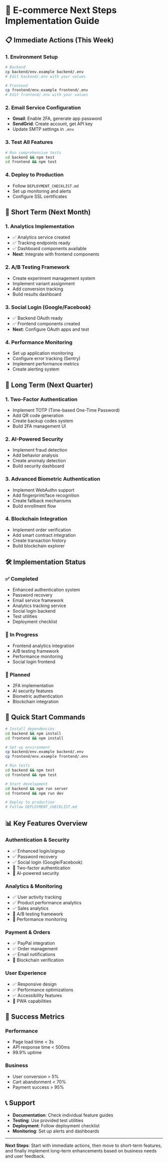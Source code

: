 # 🚀 E-commerce Next Steps Implementation Guide

## 📋 Immediate Actions (This Week)

### 1. Environment Setup
```bash
# Backend
cp backend/env.example backend/.env
# Edit backend/.env with your values

# Frontend  
cp frontend/env.example frontend/.env
# Edit frontend/.env with your values
```

### 2. Email Service Configuration
- **Gmail**: Enable 2FA, generate app password
- **SendGrid**: Create account, get API key
- Update SMTP settings in `.env`

### 3. Test All Features
```bash
# Run comprehensive tests
cd backend && npm test
cd frontend && npm test
```

### 4. Deploy to Production
- Follow `DEPLOYMENT_CHECKLIST.md`
- Set up monitoring and alerts
- Configure SSL certificates

## 📅 Short Term (Next Month)

### 1. Analytics Implementation
- ✅ Analytics service created
- ✅ Tracking endpoints ready
- ✅ Dashboard components available
- **Next**: Integrate with frontend components

### 2. A/B Testing Framework
- Create experiment management system
- Implement variant assignment
- Add conversion tracking
- Build results dashboard

### 3. Social Login (Google/Facebook)
- ✅ Backend OAuth ready
- ✅ Frontend components created
- **Next**: Configure OAuth apps and test

### 4. Performance Monitoring
- Set up application monitoring
- Configure error tracking (Sentry)
- Implement performance metrics
- Create alerting system

## 🔮 Long Term (Next Quarter)

### 1. Two-Factor Authentication
- Implement TOTP (Time-based One-Time Password)
- Add QR code generation
- Create backup codes system
- Build 2FA management UI

### 2. AI-Powered Security
- Implement fraud detection
- Add behavior analysis
- Create anomaly detection
- Build security dashboard

### 3. Advanced Biometric Authentication
- Implement WebAuthn support
- Add fingerprint/face recognition
- Create fallback mechanisms
- Build enrollment flow

### 4. Blockchain Integration
- Implement order verification
- Add smart contract integration
- Create transaction history
- Build blockchain explorer

## 🛠️ Implementation Status

### ✅ Completed
- Enhanced authentication system
- Password recovery
- Email service framework
- Analytics tracking service
- Social login backend
- Test utilities
- Deployment checklist

### 🔄 In Progress
- Frontend analytics integration
- A/B testing framework
- Performance monitoring
- Social login frontend

### 📅 Planned
- 2FA implementation
- AI security features
- Biometric authentication
- Blockchain integration

## 🚀 Quick Start Commands

```bash
# Install dependencies
cd backend && npm install
cd frontend && npm install

# Set up environment
cp backend/env.example backend/.env
cp frontend/env.example frontend/.env

# Run tests
cd backend && npm test
cd frontend && npm test

# Start development
cd backend && npm run server
cd frontend && npm run dev

# Deploy to production
# Follow DEPLOYMENT_CHECKLIST.md
```

## 📊 Key Features Overview

### Authentication & Security
- ✅ Enhanced login/signup
- ✅ Password recovery
- ✅ Social login (Google/Facebook)
- 🔄 Two-factor authentication
- 📅 AI-powered security

### Analytics & Monitoring
- ✅ User activity tracking
- ✅ Product performance analytics
- ✅ Sales analytics
- 🔄 A/B testing framework
- 🔄 Performance monitoring

### Payment & Orders
- ✅ PayPal integration
- ✅ Order management
- ✅ Email notifications
- 📅 Blockchain verification

### User Experience
- ✅ Responsive design
- ✅ Performance optimizations
- ✅ Accessibility features
- 🔄 PWA capabilities

## 🎯 Success Metrics

### Performance
- Page load time < 3s
- API response time < 500ms
- 99.9% uptime

### Business
- User conversion > 5%
- Cart abandonment < 70%
- Payment success > 95%

## 📞 Support

- **Documentation**: Check individual feature guides
- **Testing**: Use provided test utilities
- **Deployment**: Follow deployment checklist
- **Monitoring**: Set up alerts and dashboards

---

**Next Steps**: Start with immediate actions, then move to short-term features, and finally implement long-term enhancements based on business needs and user feedback. 
